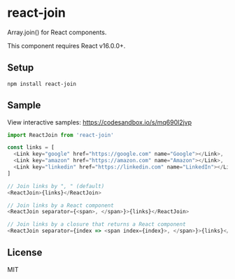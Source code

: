 # react-join

Array.join() for React components.

This component requires React v16.0.0+.

## Setup

`npm install react-join`

## Sample

View interactive samples: https://codesandbox.io/s/mq690l2jvp

```javascript
import ReactJoin from 'react-join'

const links = [
  <Link key="google" href="https://google.com" name="Google"></Link>,
  <Link key="amazon" href="https://amazon.com" name="Amazon"></Link>,
  <Link key="linkedin" href="https://linkedin.com" name="LinkedIn"></Link>
]

// Join links by ", " (default)
<ReactJoin>{links}</ReactJoin>

// Join links by a React component
<ReactJoin separator={<span>, </span>}>{links}</ReactJoin>

// Join links by a closure that returns a React component
<ReactJoin separator={index => <span index={index}>, </span>}>{links}</ReactJoin>
```

## License

MIT
